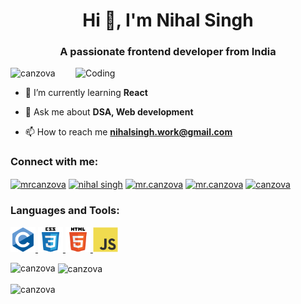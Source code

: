 
<h1 align="center">Hi 👋, I'm Nihal Singh</h1>
<h3 align="center">A passionate frontend developer from India</h3>
<img align="right" alt="Coding" width="400" src="https://camo.githubusercontent.com/cae12fddd9d6982901d82580bdf321d81fb299141098ca1c2d4891870827bf17/68747470733a2f2f6d69726f2e6d656469756d2e636f6d2f6d61782f313336302f302a37513379765349765f7430696f4a2d5a2e676966">

<p align="left"> <img src="https://komarev.com/ghpvc/?username=canzova&label=Profile%20views&color=0e75b6&style=flat" alt="canzova" /> </p>

- 🌱 I’m currently learning **React**

- 💬 Ask me about **DSA, Web development**

- 📫 How to reach me **nihalsingh.work@gmail.com**

<h3 align="left">Connect with me:</h3>
<p align="left">
<a href="https://twitter.com/mrcanzova" target="blank"><img align="center" src="https://raw.githubusercontent.com/rahuldkjain/github-profile-readme-generator/master/src/images/icons/Social/twitter.svg" alt="mrcanzova" height="30" width="40" /></a>
<a href="https://linkedin.com/in/nihal singh" target="blank"><img align="center" src="https://raw.githubusercontent.com/rahuldkjain/github-profile-readme-generator/master/src/images/icons/Social/linked-in-alt.svg" alt="nihal singh" height="30" width="40" /></a>
<a href="https://instagram.com/mr.canzova" target="blank"><img align="center" src="https://raw.githubusercontent.com/rahuldkjain/github-profile-readme-generator/master/src/images/icons/Social/instagram.svg" alt="mr.canzova" height="30" width="40" /></a>
<a href="https://www.youtube.com/c/mr.canzova" target="blank"><img align="center" src="https://raw.githubusercontent.com/rahuldkjain/github-profile-readme-generator/master/src/images/icons/Social/youtube.svg" alt="mr.canzova" height="30" width="40" /></a>
<a href="https://www.leetcode.com/canzova" target="blank"><img align="center" src="https://raw.githubusercontent.com/rahuldkjain/github-profile-readme-generator/master/src/images/icons/Social/leet-code.svg" alt="canzova" height="30" width="40" /></a>
</p>

<h3 align="left">Languages and Tools:</h3>
<p align="left"> <a href="https://www.cprogramming.com/" target="_blank" rel="noreferrer"> <img src="https://raw.githubusercontent.com/devicons/devicon/master/icons/c/c-original.svg" alt="c" width="40" height="40"/> </a> <a href="https://www.w3schools.com/css/" target="_blank" rel="noreferrer"> <img src="https://raw.githubusercontent.com/devicons/devicon/master/icons/css3/css3-original-wordmark.svg" alt="css3" width="40" height="40"/> </a> <a href="https://www.w3.org/html/" target="_blank" rel="noreferrer"> <img src="https://raw.githubusercontent.com/devicons/devicon/master/icons/html5/html5-original-wordmark.svg" alt="html5" width="40" height="40"/> </a> <a href="https://developer.mozilla.org/en-US/docs/Web/JavaScript" target="_blank" rel="noreferrer"> <img src="https://raw.githubusercontent.com/devicons/devicon/master/icons/javascript/javascript-original.svg" alt="javascript" width="40" height="40"/> </a> </p>

<p><img align="left" src="https://github-readme-stats.vercel.app/api/top-langs?username=canzova&show_icons=true&locale=en&layout=compact" alt="canzova" /></p>

<p>&nbsp;<img align="center" src="https://github-readme-stats.vercel.app/api?username=canzova&show_icons=true&locale=en" alt="canzova" /></p>

<p><img align="center" src="https://github-readme-streak-stats.herokuapp.com/?user=canzova&" alt="canzova" /></p>
